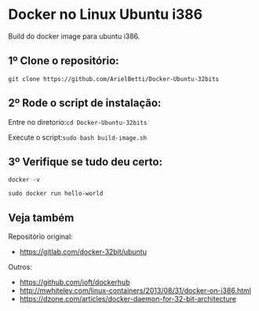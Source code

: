 <h1>Docker no Linux Ubuntu i386</h1>

Build do docker image para ubuntu i386.
   <h2>1º Clone o repositório:</h2>

  `git clone https://github.com/ArielBetti/Docker-Ubuntu-32bits`

   <h2>2º Rode o script de instalação:</h2>
	
Entre no diretorio:`cd Docker-Ubuntu-32bits`

  Execute o script:`sudo bash build-image.sh`
  
<h2>3º Verifique se tudo deu certo:</h2>

  `docker -v`
  
  `sudo docker run hello-world`
  
  <h2>Veja também</h2>
  
Repositório original:

 - https://gitlab.com/docker-32bit/ubuntu
  
Outros:
 - https://github.com/ioft/dockerhub
 - http://mwhiteley.com/linux-containers/2013/08/31/docker-on-i386.html
 - https://dzone.com/articles/docker-daemon-for-32-bit-architecture
